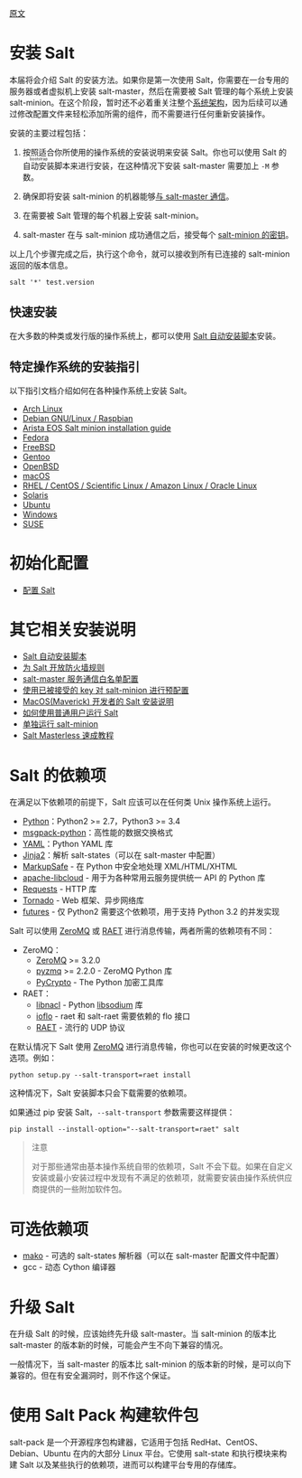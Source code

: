 [原文][1]

# 安装 Salt

本届将会介绍 Salt 的安装方法。如果你是第一次使用 Salt，你需要在一台专用的服务器或者虚拟机上安装 salt-master，然后在需要被 Salt 管理的每个系统上安装 salt-minion。在这个阶段，暂时还不必着重关注整个[系统架构][2]，因为后续可以通过修改配置文件来轻松添加所需的组件，而不需要进行任何重新安装操作。

安装的主要过程包括：

1. 按照适合你所使用的操作系统的安装说明来安装 Salt。你也可以使用 Salt 的<ruby>自动安装<rt>bootstrap</rt></ruby>脚本来进行安装，在这种情况下安装 salt-master 需要加上 `-M` 参数。

2. 确保即将安装 salt-minion 的机器能够[与 salt-master 通信][3]。

3. 在需要被 Salt 管理的每个机器上安装 salt-minion。

4. salt-master 在与 salt-minion 成功通信之后，接受每个 [salt-minion 的密钥][4]。

以上几个步骤完成之后，执行这个命令，就可以接收到所有已连接的 salt-minion 返回的版本信息。

```
salt '*' test.version
```

## 快速安装

在大多数的种类或发行版的操作系统上，都可以使用 [Salt 自动安装脚本][5]安装。

## 特定操作系统的安装指引

以下指引文档介绍如何在各种操作系统上安装 Salt。

* [Arch Linux][5]
* [Debian GNU/Linux / Raspbian][6]
* [Arista EOS Salt minion installation guide][7]
* [Fedora][8]
* [FreeBSD][9]
* [Gentoo][10]
* [OpenBSD][11]
* [macOS][12]
* [RHEL / CentOS / Scientific Linux / Amazon Linux / Oracle Linux][13]
* [Solaris][14]
* [Ubuntu][15]
* [Windows][16]
* [SUSE][17]

# 初始化配置

* [配置 Salt][18]

# 其它相关安装说明

* [Salt 自动安装脚本][19]
* [为 Salt 开放防火墙规则][20]
* [salt-master 服务通信白名单配置][21]
* [使用已被接受的 key 对 salt-minion 进行预配置][22]
* [MacOS(Maverick) 开发者的 Salt 安装说明][23]
* [如何使用普通用户运行 Salt][24]
* [单独运行 salt-minion][25]
* [Salt Masterless 速成教程][26]

# Salt 的依赖项

在满足以下依赖项的前提下，Salt 应该可以在任何类 Unix 操作系统上运行。

* [Python][27]：Python2 >= 2.7，Python3 >= 3.4
* [msgpack-python][28]：高性能的数据交换格式
* [YAML][29]：Python YAML 库
* [Jinja2][30]：解析 salt-states（可以在 salt-master 中配置）
* [MarkupSafe][31] - 在 Python 中安全地处理 XML/HTML/XHTML
* [apache-libcloud][32] - 用于为各种常用云服务提供统一 API 的 Python 库
* [Requests][33] - HTTP 库
* [Tornado][34] - Web 框架、异步网络库
* [futures][35] - 仅 Python2 需要这个依赖项，用于支持 Python 3.2 的并发实现

Salt 可以使用 [ZeroMQ][36] 或 [RAET][37] 进行消息传输，两者所需的依赖项有不同：

* ZeroMQ：
  - [ZeroMQ][36] >= 3.2.0
  - [pyzmq][38] >= 2.2.0 - ZeroMQ Python 库
  - [PyCrypto][39] - The Python 加密工具库
* RAET：
  - [libnacl][40] - Python [libsodium][41] 库
  - [ioflo][42] - raet 和 salt-raet 需要依赖的 flo 接口
  - [RAET][37] - 流行的 UDP 协议

在默认情况下 Salt 使用 [ZeroMQ][36] 进行消息传输，你也可以在安装的时候更改这个选项。例如：

```
python setup.py --salt-transport=raet install
```

这种情况下，Salt 安装脚本只会下载需要的依赖项。

如果通过 pip 安装 Salt，`--salt-transport` 参数需要这样提供：

```
pip install --install-option="--salt-transport=raet" salt
```

> 注意
>
> 对于那些通常由基本操作系统自带的依赖项，Salt 不会下载。如果在自定义安装或最小安装过程中发现有不满足的依赖项，就需要安装由操作系统供应商提供的一些附加软件包。

# 可选依赖项

* [mako][43] - 可选的 salt-states 解析器（可以在 salt-master 配置文件中配置）
* gcc - 动态 Cython 编译器

# 升级 Salt

在升级 Salt 的时候，应该始终先升级 salt-master。当 salt-minion 的版本比 salt-master 的版本新的时候，可能会产生不向下兼容的情况。

一般情况下，当 salt-master 的版本比 salt-minion 的版本新的时候，是可以向下兼容的。但在有安全漏洞时，则不作这个保证。

# 使用 Salt Pack 构建软件包

salt-pack 是一个开源程序包构建器，它适用于包括 RedHat、CentOS、Debian、Ubuntu 在内的大部分 Linux 平台。它使用 salt-state 和执行模块来构建 Salt 以及某些执行的依赖项，进而可以构建平台专用的存储库。


[1]: https://docs.saltstack.com/en/2019.2/topics/installation/index.html
[2]: /to-be-done.md
[3]: /to-be-done.md
[4]: /to-be-done.md
[5]: /to-be-done.md
[6]: /to-be-done.md
[7]: /to-be-done.md
[8]: /to-be-done.md
[9]: /to-be-done.md
[10]: /to-be-done.md
[11]: /to-be-done.md
[12]: /to-be-done.md
[13]: /to-be-done.md
[14]: /to-be-done.md
[15]: /to-be-done.md
[16]: /to-be-done.md
[17]: /to-be-done.md
[18]: /to-be-done.md
[19]: /to-be-done.md
[20]: /to-be-done.md
[21]: /to-be-done.md
[22]: /to-be-done.md
[23]: /to-be-done.md
[24]: /to-be-done.md
[25]: /to-be-done.md
[26]: /to-be-done.md
[27]: http://python.org/download/
[28]: https://pypi.python.org/pypi/msgpack-python/
[29]: http://pyyaml.org/
[30]: http://jinja.pocoo.org/
[31]: https://pypi.python.org/pypi/MarkupSafe
[32]: http://libcloud.apache.org/
[33]: http://docs.python-requests.org/en/latest
[34]: http://www.tornadoweb.org/en/stable/
[35]: https://github.com/agronholm/pythonfutures
[36]: http://zeromq.org/
[37]: https://github.com/saltstack/raet
[38]: https://github.com/zeromq/pyzmq
[39]: https://www.dlitz.net/software/pycrypto/
[40]: https://github.com/saltstack/libnacl
[41]: https://github.com/jedisct1/libsodium
[42]: https://github.com/ioflo/ioflo
[43]: http://www.makotemplates.org/
